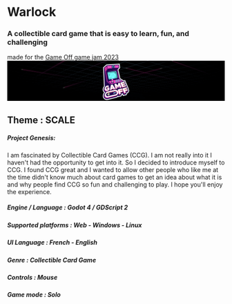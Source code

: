 # Warlock
### A collectible card game that is easy to learn, fun, and challenging
made for the [Game Off game jam 2023](https://itch.io/jam/game-off-2023)
![Jam logo](docs/Game_Off_2023_Logo.png)
## Theme : SCALE

##### Project Genesis:
I am fascinated by Collectible Card Games (CCG). I am not really into it I haven't had the opportunity to get into it. So I decided to introduce myself to CCG.
I found CCG great and I wanted to allow other people who like me at the time didn't know much about card games to get an idea about what it is and why people find CCG so fun and challenging to play.
I hope you'll enjoy the experience.

##### Engine / Language : Godot 4 / GDScript 2
##### Supported platforms : Web - Windows - Linux
##### UI Language : French - English
##### Genre : Collectible Card Game
##### Controls : Mouse
##### Game mode : Solo

